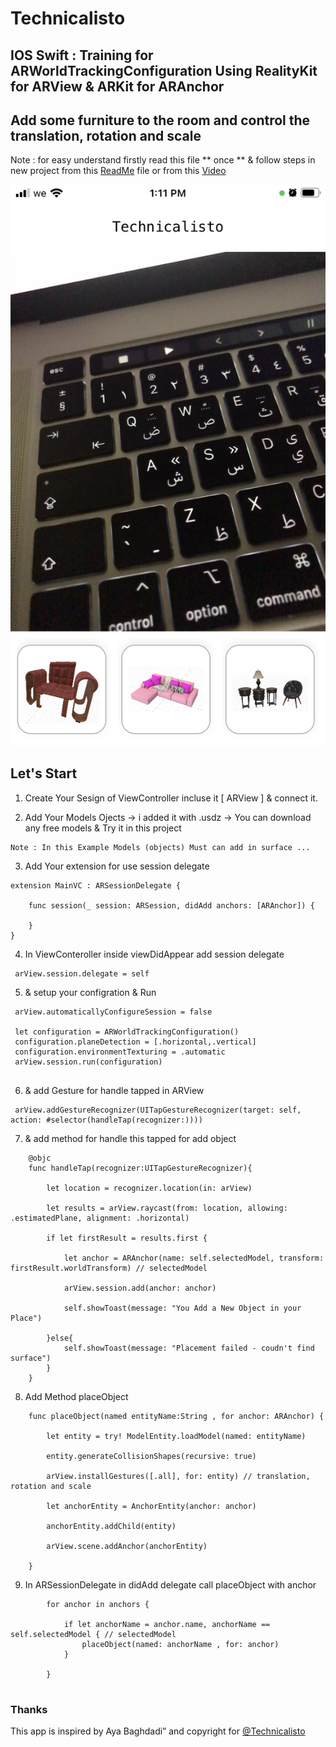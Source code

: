 
# Technicalisto

## IOS Swift : Training for ARWorldTrackingConfiguration Using RealityKit for ARView & ARKit for ARAnchor

## Add some furniture to the room and control the translation, rotation and scale

Note : 
       for easy understand firstly read this file ** once ** 
       & follow steps in new project from this [ReadMe](https://github.com/AyaBaghdadi/furniture_ar/tree/main) file or from this [Video]()
       
![screen](img.png)

## Let's Start 

1. Create Your Sesign of ViewController incluse it [ ARView ] & connect it.

2. Add Your Models Ojects -> i added it with .usdz -> You can download any free models & Try it in this project 

```
Note : In this Example Models (objects) Must can add in surface ...
```

3. Add Your extension for use session delegate  

```
extension MainVC : ARSessionDelegate {
    
    func session(_ session: ARSession, didAdd anchors: [ARAnchor]) {
        
    }
}
```

4. In ViewConteroller inside viewDidAppear add session delegate

```
 arView.session.delegate = self

```

5. & setup your configration & Run

```
 arView.automaticallyConfigureSession = false
        
 let configuration = ARWorldTrackingConfiguration()
 configuration.planeDetection = [.horizontal,.vertical]
 configuration.environmentTexturing = .automatic
 arView.session.run(configuration)
 
```

6. & add Gesture for handle tapped in ARView

```
 arView.addGestureRecognizer(UITapGestureRecognizer(target: self, action: #selector(handleTap(recognizer:))))

```

7. & add method for handle this tapped for add object

```
    @objc
    func handleTap(recognizer:UITapGestureRecognizer){
        
        let location = recognizer.location(in: arView)
        
        let results = arView.raycast(from: location, allowing: .estimatedPlane, alignment: .horizontal)
        
        if let firstResult = results.first {
            
            let anchor = ARAnchor(name: self.selectedModel, transform: firstResult.worldTransform) // selectedModel
            
            arView.session.add(anchor: anchor)
            
            self.showToast(message: "You Add a New Object in your Place")

        }else{
            self.showToast(message: "Placement failed - coudn't find surface")
        }
    }

```

8. Add Method placeObject 

```
    func placeObject(named entityName:String , for anchor: ARAnchor) {
        
        let entity = try! ModelEntity.loadModel(named: entityName)
        
        entity.generateCollisionShapes(recursive: true)
        
        arView.installGestures([.all], for: entity) // translation, rotation and scale
        
        let anchorEntity = AnchorEntity(anchor: anchor)
        
        anchorEntity.addChild(entity)
        
        arView.scene.addAnchor(anchorEntity)
        
    }
```

9. In ARSessionDelegate in didAdd delegate call placeObject with anchor

```
        for anchor in anchors {
            
            if let anchorName = anchor.name, anchorName == self.selectedModel { // selectedModel
                placeObject(named: anchorName , for: anchor)
            }
            
        }
        
```
        
### Thanks

This app is inspired by Aya Baghdadi”
and copyright for [@Technicalisto](https://www.youtube.com/channel/UC7554uvArdSxL4tlws7Wf8Q)
